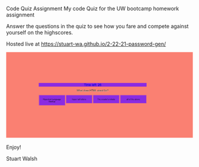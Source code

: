Code Quiz Assignment
My code Quiz for the UW bootcamp homework assignment

Answer the questions in the quiz to see how you fare and compete against yourself on the highscores.

Hosted live at https://stuart-wa.github.io/2-22-21-password-gen/

![](codequizss.png)

Enjoy!

Stuart Walsh
